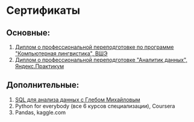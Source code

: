# Сертификаты


## Основные:

1. [Диплом о профессиональной переподготовке по программе "Компьютерная лингвистика", ВШЭ](https://github.com/ChernayaAnastasia/Certificates/blob/main/%D0%A7%D0%B5%D1%80%D0%BD%D0%B0%D1%8F_%D0%B4%D0%B8%D0%BF%D0%BB%D0%BE%D0%BC_hse.pdf)
2. [Диплом о профессиональной переподготовке "Аналитик данных", Яндекс.Практикум](https://github.com/ChernayaAnastasia/Certificates/blob/main/Anastasia%20Chernaya_20222DA00422.pdf)

## Дополнительные:

1. [SQL для анализа данных с Глебом Михайловым](https://github.com/ChernayaAnastasia/Certificates/blob/main/SQl_with_Gleb_certificate.pdf)
2. Python for everybody (все 6 курсов специализации), Coursera
3. Pandas, kaggle.com

